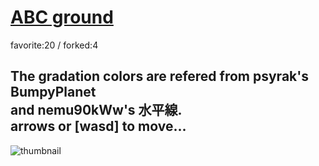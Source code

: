 # [ABC ground](http://fl.corge.net/c/rsb0)

favorite:20 / forked:4

The gradation colors are refered from psyrak's BumpyPlanet   
and nemu90kWw's 水平線.  
arrows or [wasd] to move...  
 ------------------------------------------------------------

![thumbnail](./thumbnail.jpg)
